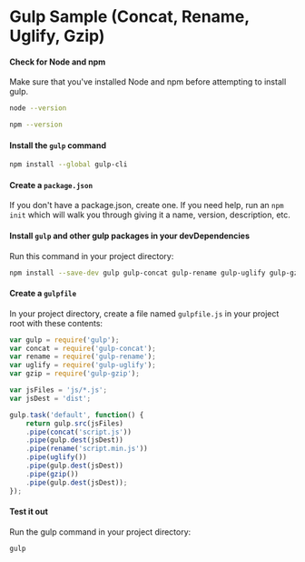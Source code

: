 # Gulp Sample (Concat, Rename, Uglify, Gzip)

#### Check for Node and npm
Make sure that you've installed Node and npm before attempting to install gulp.

```sh
node --version
```
```sh
npm --version
```

#### Install the `gulp` command

```sh
npm install --global gulp-cli
```

#### Create a `package.json`
If you don't have a package.json, create one. If you need help, run an `npm init` which will walk you through giving it a name, version, description, etc.


#### Install `gulp` and other gulp packages in your devDependencies

Run this command in your project directory:

```sh
npm install --save-dev gulp gulp-concat gulp-rename gulp-uglify gulp-gzip
```

#### Create a `gulpfile`

In your project directory, create a file named `gulpfile.js` in your project root with these contents:

```js
var gulp = require('gulp');
var concat = require('gulp-concat');
var rename = require('gulp-rename');
var uglify = require('gulp-uglify');
var gzip = require('gulp-gzip');

var jsFiles = 'js/*.js';
var jsDest = 'dist';

gulp.task('default', function() {
    return gulp.src(jsFiles)
    .pipe(concat('script.js'))
    .pipe(gulp.dest(jsDest))
    .pipe(rename('script.min.js'))
    .pipe(uglify())
    .pipe(gulp.dest(jsDest))
    .pipe(gzip())
    .pipe(gulp.dest(jsDest));
});
```

#### Test it out

Run the gulp command in your project directory:

```sh
gulp
```
